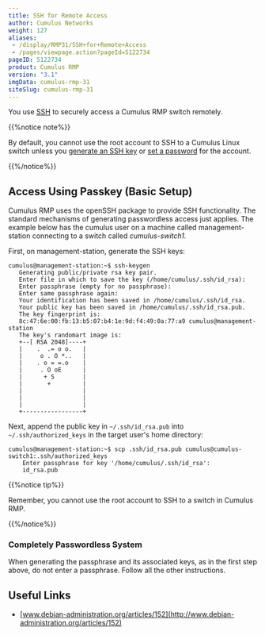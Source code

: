 ```yaml
---
title: SSH for Remote Access
author: Cumulus Networks
weight: 127
aliases:
 - /display/RMP31/SSH+for+Remote+Access
 - /pages/viewpage.action?pageId=5122734
pageID: 5122734
product: Cumulus RMP
version: "3.1"
imgData: cumulus-rmp-31
siteSlug: cumulus-rmp-31
---
```

You use [SSH](http://en.wikipedia.org/wiki/Secure_Shell) to securely
access a Cumulus RMP switch remotely.

{{%notice note%}}

By default, you cannot use the root account to SSH to a Cumulus Linux
switch unless you [generate an SSH key](/cumulus-rmp-31/System-Management/Authentication-Authorization-and-Accounting/User-Accounts/#span-id-src-5122735-useraccounts-ssh-key-class-confluence-anchor-link-span-generating-an-ssh-key-for-the-root-account-span) or [set a password](/cumulus-rmp-31/System-Management/Authentication-Authorization-and-Accounting/User-Accounts/#span-id-src-5122735-useraccounts-root-passwd-class-confluence-anchor-link-span-setting-the-root-user-password-span) for
the account.

{{%/notice%}}

## Access Using Passkey (Basic Setup)</span>

Cumulus RMP uses the openSSH package to provide SSH functionality. The
standard mechanisms of generating passwordless access just applies. The
example below has the cumulus user on a machine called
management-station connecting to a switch called *cumulus-switch1.*

First, on management-station, generate the SSH keys:

    cumulus@management-station:~$ ssh-keygen
       Generating public/private rsa key pair.
       Enter file in which to save the key (/home/cumulus/.ssh/id_rsa):
       Enter passphrase (empty for no passphrase):
       Enter same passphrase again:
       Your identification has been saved in /home/cumulus/.ssh/id_rsa.
       Your public key has been saved in /home/cumulus/.ssh/id_rsa.pub.
       The key fingerprint is:
       8c:47:6e:00:fb:13:b5:07:b4:1e:9d:f4:49:0a:77:a9 cumulus@management-station
       The key's randomart image is:
       +--[ RSA 2048]----+
       |    .  .= o o.   |
       |     o . O *..   |
       |    . o = =.o    |
       |     . O oE      |
       |      + S        |
       |       +         |
       |                 |
       |                 |
       |                 |
       +-----------------+

Next, append the public key in `~/.ssh/id_rsa.pub` into
`~/.ssh/authorized_keys` in the target user's home directory:

    cumulus@management-station:~$ scp .ssh/id_rsa.pub cumulus@cumulus-switch1:.ssh/authorized_keys
        Enter passphrase for key '/home/cumulus/.ssh/id_rsa':
        id_rsa.pub

{{%notice tip%}}

Remember, you cannot use the root account to SSH to a switch in Cumulus
RMP.

{{%/notice%}}

### Completely Passwordless System</span>

When generating the passphrase and its associated keys, as in the first
step above, do not enter a passphrase. Follow all the other
instructions.

## Useful Links</span>

  - [www.debian-administration.org/articles/152](http://www.debian-administration.org/articles/152)

